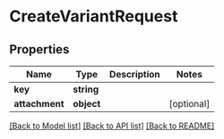 # CreateVariantRequest

## Properties
Name | Type | Description | Notes
------------ | ------------- | ------------- | -------------
**key** | **string** |  | 
**attachment** | **object** |  | [optional] 

[[Back to Model list]](../README.md#documentation-for-models) [[Back to API list]](../README.md#documentation-for-api-endpoints) [[Back to README]](../README.md)
